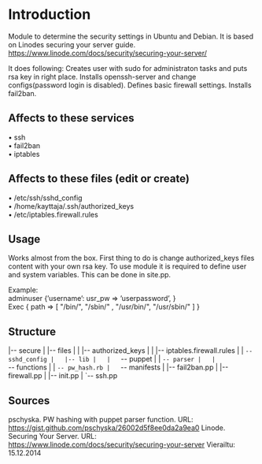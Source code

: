 # Introduction
Module to determine the security settings in Ubuntu and Debian. It is based on Linodes securing your server guide. https://www.linode.com/docs/security/securing-your-server/

It does following: 
Creates user with sudo for administraton tasks and puts rsa key in right place.
Installs openssh-server and change configs(password login is disabled).
Defines basic firewall settings.
Installs fail2ban.

## Affects to these services
•	ssh<br>
•	fail2ban<br>
•	iptables<br>

## Affects to these files (edit or create)
•	/etc/ssh/sshd_config<br>
•	/home/kayttaja/.ssh/authorized_keys<br>
•	/etc/iptables.firewall.rules<br>

## Usage
Works almost from the box. First thing to do is change authorized_keys files content with your own rsa key. To use module it is required to define user and system variables. This can be done in site.pp. 

Example:<br>
	adminuser {’username’:
		usr_pw => ’userpassword’,
	}
	<br>
	Exec { path => [ "/bin/", "/sbin/" , "/usr/bin/", "/usr/sbin/" ] }

## Structure
|-- secure
|   |-- files
|   |   |-- authorized_keys
|   |   |-- iptables.firewall.rules
|   |   `-- sshd_config
|   |-- lib
|   |   `-- puppet
|   |       `-- parser
|   |           `-- functions
|   |               `-- pw_hash.rb
|   `-- manifests
|       |-- fail2ban.pp
|       |-- firewall.pp
|       |-- init.pp
|       `-- ssh.pp

## Sources
pschyska. PW hashing with puppet parser function. URL: https://gist.github.com/pschyska/26002d5f8ee0da2a9ea0
Linode. Securing Your Server. URL: https://www.linode.com/docs/security/securing-your-server Vierailtu: 15.12.2014
